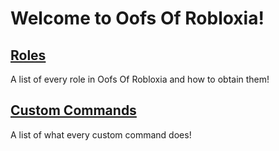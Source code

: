 <h1>Welcome to Oofs Of Robloxia!</h1>

<h2><a href="https://youthfultvman101.github.io/Roles/">Roles</a></h2>
  A list of every role in Oofs Of Robloxia and how to obtain them!

<h2><a href="https://youthfultvman101.github.io/CC/">Custom Commands</a></h2>
  A list of what every custom command does!
